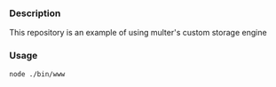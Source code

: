 ### Description

This repository is an example of using multer's custom storage engine

### Usage

`node ./bin/www`

